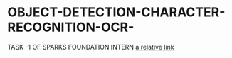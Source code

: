 # OBJECT-DETECTION-CHARACTER-RECOGNITION-OCR-
TASK -1 OF SPARKS FOUNDATION INTERN
[a relative link](OBJECT_DETECTION.py)
